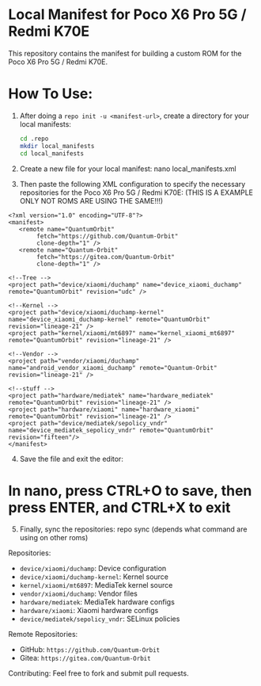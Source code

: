 # Local Manifest for Poco X6 Pro 5G / Redmi K70E

This repository contains the manifest for building a custom ROM for the Poco X6 Pro 5G / Redmi K70E.

# How To Use:
1. After doing a `repo init -u <manifest-url>`, create a directory for your local manifests:

   ```bash
   cd .repo
   mkdir local_manifests
   cd local_manifests

2. Create a new file for your local manifest:
nano local_manifests.xml

3. Then paste the following XML configuration to specify the necessary repositories for the Poco X6 Pro 5G / Redmi K70E: (THIS IS A EXAMPLE ONLY NOT ROMS ARE USING THE SAME!!!)

```
<?xml version="1.0" encoding="UTF-8"?>
<manifest>
   <remote name="QuantumOrbit"
	    fetch="https://github.com/Quantum-Orbit"
	    clone-depth="1" />
   <remote name="Quantum-Orbit"
	    fetch="https://gitea.com/Quantum-Orbit"
	    clone-depth="1" />

<!--Tree -->
<project path="device/xiaomi/duchamp" name="device_xiaomi_duchamp" remote="QuantumOrbit" revision="udc" />

<!--Kernel -->
<project path="device/xiaomi/duchamp-kernel" name="device_xiaomi_duchamp-kernel" remote="QuantumOrbit" revision="lineage-21" />
<project path="kernel/xiaomi/mt6897" name="kernel_xiaomi_mt6897" remote="QuantumOrbit" revision="lineage-21" />

<!--Vendor -->
<project path="vendor/xiaomi/duchamp" name="android_vendor_xiaomi_duchamp" remote="Quantum-Orbit" revision="lineage-21" />

<!--stuff -->
<project path="hardware/mediatek" name="hardware_mediatek" remote="QuantumOrbit" revision="lineage-21" />
<project path="hardware/xiaomi" name="hardware_xiaomi" remote="QuantumOrbit" revision="lineage-21" />
<project path="device/mediatek/sepolicy_vndr" name="device_mediatek_sepolicy_vndr" remote="QuantumOrbit" revision="fifteen"/>
</manifest>
```

4. Save the file and exit the editor:

# In nano, press CTRL+O to save, then press ENTER, and CTRL+X to exit


5. Finally, sync the repositories:
repo sync (depends what command are using on other roms)

Repositories:
- `device/xiaomi/duchamp`: Device configuration
- `device/xiaomi/duchamp-kernel`: Kernel source
- `kernel/xiaomi/mt6897`: MediaTek kernel source
- `vendor/xiaomi/duchamp`: Vendor files
- `hardware/mediatek`: MediaTek hardware configs
- `hardware/xiaomi`: Xiaomi hardware configs
- `device/mediatek/sepolicy_vndr`: SELinux policies

Remote Repositories:
- GitHub: `https://github.com/Quantum-Orbit`
- Gitea: `https://gitea.com/Quantum-Orbit`

Contributing:
Feel free to fork and submit pull requests.
